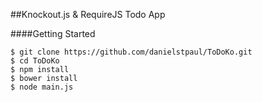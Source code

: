 ##Knockout.js & RequireJS Todo App

####Getting Started
```
$ git clone https://github.com/danielstpaul/ToDoKo.git
$ cd ToDoKo
$ npm install
$ bower install
$ node main.js
```
